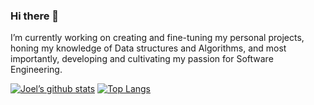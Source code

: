 ### Hi there 👋

I’m currently working on creating and fine-tuning my personal projects, honing my knowledge of Data structures and Algorithms, and most importantly, developing and cultivating my passion for Software Engineering. 

[![Joel’s github stats](https://github-readme-stats.vercel.app/api?username=Jab1172)](https://github.com/Jab1172)
[![Top Langs](https://github-readme-stats.vercel.app/api/top-langs/?username=Jab1172&layout=compact)](https://github.com/Jab1172)
<!--
**Jab1172/Jab1172** is a ✨ _special_ ✨ repository because its `README.md` (this file) appears on your GitHub profile.

Here are some ideas to get you started:

- 🔭 I’m currently working on ...
- 🌱 I’m currently learning ...
- 👯 I’m looking to collaborate on ...
- 🤔 I’m looking for help with ...
- 💬 Ask me about ...
- 📫 How to reach me: ...
- 😄 Pronouns: ...
- ⚡ Fun fact: ...
-->
